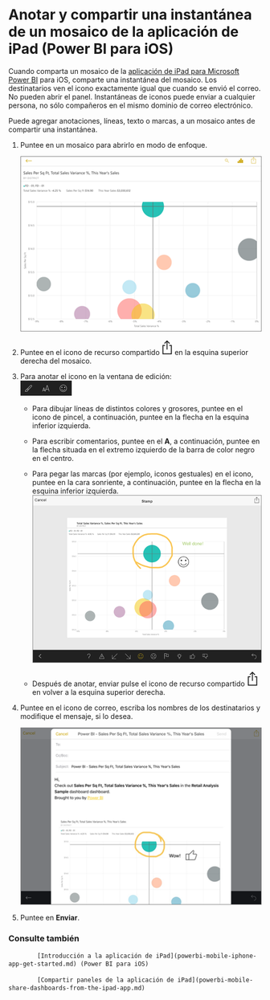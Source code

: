 <properties 
   pageTitle="Anotar y compartir una instantánea de un mosaico de la aplicación de iPad"
   description="Lea acerca del uso compartido de instantáneas de iconos de la aplicación Microsoft Power BI para iOS en el iPad. Puede enviar las instantáneas de mosaico a cualquiera, no sólo compañeros."
   services="powerbi" 
   documentationCenter="" 
   authors="maggiesMSFT" 
   manager="erikre" 
   backup=""
   editor=""
   tags=""
   qualityFocus="no"
   qualityDate=""/>
 
<tags
   ms.service="powerbi"
   ms.devlang="NA"
   ms.topic="article"
   ms.tgt_pltfrm="NA"
   ms.workload="powerbi"
   ms.date="10/11/2016"
   ms.author="maggies"/>

# <a name="annotate-and-share-a-snapshot-of-a-tile-from-the-ipad-app-(power-bi-for-ios)"></a>Anotar y compartir una instantánea de un mosaico de la aplicación de iPad (Power BI para iOS)  

Cuando comparta un mosaico de la [aplicación de iPad para Microsoft Power BI](http://go.microsoft.com/fwlink/?LinkId=522062) para iOS, comparte una instantánea del mosaico. Los destinatarios ven el icono exactamente igual que cuando se envió el correo. No pueden abrir el panel. Instantáneas de iconos puede enviar a cualquier persona, no sólo compañeros en el mismo dominio de correo electrónico.

Puede agregar anotaciones, líneas, texto o marcas, a un mosaico antes de compartir una instantánea.

1.  Puntee en un mosaico para abrirlo en modo de enfoque.

    ![](media/powerbi-mobile-annotate-and-share-a-snapshot-from-the-ipad-app/power-bi-ipad-bubble-tile-focus-mode.png)


2.  Puntee en el icono de recurso compartido ![](media/powerbi-mobile-annotate-and-share-a-snapshot-from-the-ipad-app/power-bi-ipad-share-tile.png) en la esquina superior derecha del mosaico.

3.  Para anotar el icono en la ventana de edición:  
    ![](media/powerbi-mobile-annotate-and-share-a-snapshot-from-the-ipad-app/PBI_iPad_AnnotateIcons.png)

    -   Para dibujar líneas de distintos colores y grosores, puntee en el icono de pincel, a continuación, puntee en la flecha en la esquina inferior izquierda.  

    -   Para escribir comentarios, puntee en el **A**, a continuación, puntee en la flecha situada en el extremo izquierdo de la barra de color negro en el centro.  

    -   Para pegar las marcas (por ejemplo, iconos gestuales) en el icono, puntee en la cara sonriente, a continuación, puntee en la flecha en la esquina inferior izquierda.   
        ![](media/powerbi-mobile-annotate-and-share-a-snapshot-from-the-ipad-app/power-bi-ipad-tile-annotate.png)

    -   Después de anotar, enviar pulse el icono de recurso compartido ![](media/powerbi-mobile-annotate-and-share-a-snapshot-from-the-ipad-app/power-bi-ipad-share-tile.png) en volver a la esquina superior derecha.

4.  Puntee en el icono de correo, escriba los nombres de los destinatarios y modifique el mensaje, si lo desea.  

    ![](media/powerbi-mobile-annotate-and-share-a-snapshot-from-the-ipad-app/power-bi-ipad-tile-mail.png)

5.  Puntee en **Enviar**.

### <a name="see-also"></a>Consulte también  

            [Introducción a la aplicación de iPad](powerbi-mobile-iphone-app-get-started.md) (Power BI para iOS)  

            [Compartir paneles de la aplicación de iPad](powerbi-mobile-share-dashboards-from-the-ipad-app.md)
